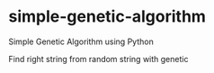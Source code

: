 # simple-genetic-algorithm
Simple Genetic Algorithm using Python

Find right string from random string with genetic
